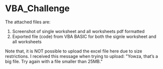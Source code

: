 # VBA_Challenge
The attached files are:
1. Screenshot of single worksheet and all worksheets pdf formatted
2. Exported file (code) from VBA BASIC for both the signle worksheet and all worksheets

Note that, it is NOT possible to upload the excel file here due to size restrictions. I received this message when trying to upload:
"Yowza, that’s a big file. Try again with a file smaller than 25MB."
